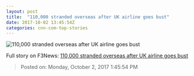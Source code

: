 ```yaml
---
layout: post
title:  "110,000 stranded overseas after UK airline goes bust"
date: 2017-10-02 13:45:54Z
categories: cnn-com-top-stories
---
```


![110,000 stranded overseas after UK airline goes bust](http://i2.cdn.turner.com/money/dam/assets/171001234430-monarch-airlines-780x439.jpg)




Full story on F3News: [110,000 stranded overseas after UK airline goes bust](http://www.f3nws.com/n/DpeJQ)

> Posted on: Monday, October 2, 2017 1:45:54 PM
